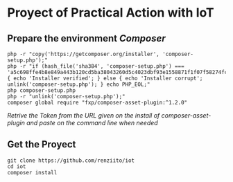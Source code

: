 # Proyect of Practical Action with IoT

## Prepare the environment *Composer*

```
php -r "copy('https://getcomposer.org/installer', 'composer-setup.php');"
php -r "if (hash_file('sha384', 'composer-setup.php') === 'a5c698ffe4b8e849a443b120cd5ba38043260d5c4023dbf93e1558871f1f07f58274fc6f4c93bcfd858c6bd0775cd8d1') { echo 'Installer verified'; } else { echo 'Installer corrupt'; unlink('composer-setup.php'); } echo PHP_EOL;"
php composer-setup.php
php -r "unlink('composer-setup.php');"
composer global require "fxp/composer-asset-plugin:^1.2.0"
```

*Retrive the Token from the URL given on the install of composer-asset-plugin and paste on the command line when needed*


## Get the Proyect

```
git clone https://github.com/renziito/iot
cd iot 
composer install
```


